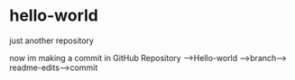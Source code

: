 # hello-world
just another repository

now im making a commit in GitHub Repository -->Hello-world -->branch--> readme-edits-->commit
